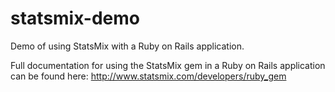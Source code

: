 statsmix-demo
=============

Demo of using StatsMix with a Ruby on Rails application.

Full documentation for using the StatsMix gem in a Ruby on Rails application can be found here: http://www.statsmix.com/developers/ruby_gem
